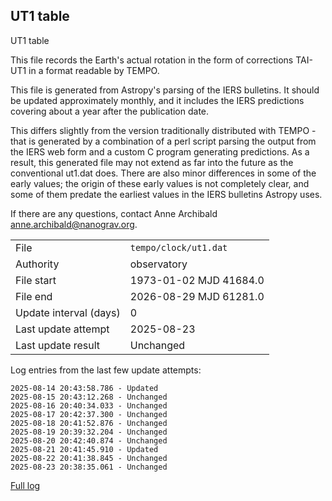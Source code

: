
## UT1 table

UT1 table

This file records the Earth's actual rotation in the form of
corrections TAI-UT1 in a format readable by TEMPO.

This file is generated from Astropy's parsing of the IERS
bulletins. It should be updated approximately monthly, and it
includes the IERS predictions covering about a year after the
publication date.

This differs slightly from the version traditionally distributed
with TEMPO - that is generated by a combination of a perl script
parsing the output from the IERS web form and a custom C program
generating predictions. As a result, this generated file may not
extend as far into the future as the conventional ut1.dat does.
There are also minor differences in some of the early values; the
origin of these early values is not completely clear, and some of
them predate the earliest values in the IERS bulletins Astropy uses.

If there are any questions, contact Anne Archibald
<anne.archibald@nanograv.org>.

|     |     |
|:--- |:--- |
| File | `tempo/clock/ut1.dat` |
| Authority | observatory |
| File start | 1973-01-02 MJD 41684.0 |
| File end | 2026-08-29 MJD 61281.0 |
| Update interval (days) | 0 |
| Last update attempt | 2025-08-23 |
| Last update result | Unchanged |

Log entries from the last few update attempts:
```
2025-08-14 20:43:58.786 - Updated
2025-08-15 20:43:12.268 - Unchanged
2025-08-16 20:40:34.033 - Unchanged
2025-08-17 20:42:37.300 - Unchanged
2025-08-18 20:41:52.876 - Unchanged
2025-08-19 20:39:32.204 - Unchanged
2025-08-20 20:42:40.874 - Unchanged
2025-08-21 20:41:45.910 - Updated
2025-08-22 20:41:38.845 - Unchanged
2025-08-23 20:38:35.061 - Unchanged
```
[Full log](https://raw.githubusercontent.com/ipta/pulsar-clock-corrections/main/log/tempo/clock/ut1.dat.log)
